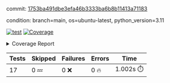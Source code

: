 commit: [1753ba491dbe3efa46b3333ba6b8b11413a71183](https://github.com/rcmdnk/conf-finder/tree/1753ba491dbe3efa46b3333ba6b8b11413a71183)

condition: branch=main, os=ubuntu-latest, python_version=3.11

[![test](https://github.com/rcmdnk/conf-finder/actions/workflows/test.yml/badge.svg)](https://github.com/rcmdnk/conf-finder/actions/runs/12664349478)
<a href="https://github.com/rcmdnk/conf-finder/blob/1753ba491dbe3efa46b3333ba6b8b11413a71183/README.md"><img alt="Coverage" src="https://img.shields.io/badge/Coverage-84%25-green.svg" /></a><details><summary>Coverage Report </summary><table><tr><th>File</th><th>Stmts</th><th>Miss</th><th>Cover</th><th>Missing</th></tr><tbody><tr><td colspan="5"><b>src/conf_finder</b></td></tr><tr><td>&nbsp; &nbsp;<a href="https://github.com/rcmdnk/conf-finder/blob/1753ba491dbe3efa46b3333ba6b8b11413a71183/src/conf_finder/conf_finder.py">conf_finder.py</a></td><td>167</td><td>28</td><td>83%</td><td><a href="https://github.com/rcmdnk/conf-finder/blob/1753ba491dbe3efa46b3333ba6b8b11413a71183/src/conf_finder/conf_finder.py#L8">8</a>, <a href="https://github.com/rcmdnk/conf-finder/blob/1753ba491dbe3efa46b3333ba6b8b11413a71183/src/conf_finder/conf_finder.py#L62-L63">62&ndash;63</a>, <a href="https://github.com/rcmdnk/conf-finder/blob/1753ba491dbe3efa46b3333ba6b8b11413a71183/src/conf_finder/conf_finder.py#L86-L90">86&ndash;90</a>, <a href="https://github.com/rcmdnk/conf-finder/blob/1753ba491dbe3efa46b3333ba6b8b11413a71183/src/conf_finder/conf_finder.py#L99-L100">99&ndash;100</a>, <a href="https://github.com/rcmdnk/conf-finder/blob/1753ba491dbe3efa46b3333ba6b8b11413a71183/src/conf_finder/conf_finder.py#L105-L106">105&ndash;106</a>, <a href="https://github.com/rcmdnk/conf-finder/blob/1753ba491dbe3efa46b3333ba6b8b11413a71183/src/conf_finder/conf_finder.py#L150">150</a>, <a href="https://github.com/rcmdnk/conf-finder/blob/1753ba491dbe3efa46b3333ba6b8b11413a71183/src/conf_finder/conf_finder.py#L169-L174">169&ndash;174</a>, <a href="https://github.com/rcmdnk/conf-finder/blob/1753ba491dbe3efa46b3333ba6b8b11413a71183/src/conf_finder/conf_finder.py#L195">195</a>, <a href="https://github.com/rcmdnk/conf-finder/blob/1753ba491dbe3efa46b3333ba6b8b11413a71183/src/conf_finder/conf_finder.py#L200">200</a>, <a href="https://github.com/rcmdnk/conf-finder/blob/1753ba491dbe3efa46b3333ba6b8b11413a71183/src/conf_finder/conf_finder.py#L228">228</a>, <a href="https://github.com/rcmdnk/conf-finder/blob/1753ba491dbe3efa46b3333ba6b8b11413a71183/src/conf_finder/conf_finder.py#L246">246</a>, <a href="https://github.com/rcmdnk/conf-finder/blob/1753ba491dbe3efa46b3333ba6b8b11413a71183/src/conf_finder/conf_finder.py#L289-L290">289&ndash;290</a>, <a href="https://github.com/rcmdnk/conf-finder/blob/1753ba491dbe3efa46b3333ba6b8b11413a71183/src/conf_finder/conf_finder.py#L318">318</a>, <a href="https://github.com/rcmdnk/conf-finder/blob/1753ba491dbe3efa46b3333ba6b8b11413a71183/src/conf_finder/conf_finder.py#L332-L333">332&ndash;333</a></td></tr><tr><td><b>TOTAL</b></td><td><b>172</b></td><td><b>28</b></td><td><b>84%</b></td><td>&nbsp;</td></tr></tbody></table></details>

| Tests | Skipped | Failures | Errors | Time |
| ----- | ------- | -------- | -------- | ------------------ |
| 17 | 0 :zzz: | 0 :x: | 0 :fire: | 1.002s :stopwatch: |

